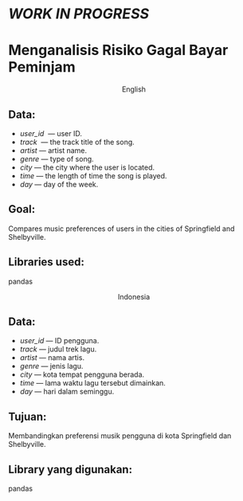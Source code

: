 # ***WORK IN PROGRESS***

# Menganalisis Risiko Gagal Bayar Peminjam

<p align=center>
  English
</p>


## Data:

- *user_id*  — user ID.
- *track*  — the track title of the song.
- *artist* — artist name.
- *genre* — type of song.
- *city* — the city where the user is located.
- *time* — the length of time the song is played.
- *day* — day of the week.

## Goal:

Compares music preferences of users in the cities of Springfield and Shelbyville.

## Libraries used:

pandas



<p align=center>
  Indonesia
</p>

## Data:

- *user_id* — ID pengguna.
- *track* — judul trek lagu.
- *artist* — nama artis.
- *genre* — jenis lagu.
- *city* — kota tempat pengguna berada.
- *time* — lama waktu lagu tersebut dimainkan.
- *day* — hari dalam seminggu.

## Tujuan:

Membandingkan preferensi musik pengguna di kota Springfield dan Shelbyville.

## Library yang digunakan:

pandas
